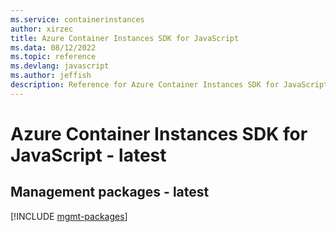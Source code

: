 ```yaml
---
ms.service: containerinstances
author: xirzec
title: Azure Container Instances SDK for JavaScript
ms.data: 08/12/2022
ms.topic: reference
ms.devlang: javascript
ms.author: jeffish
description: Reference for Azure Container Instances SDK for JavaScript
---
```

# Azure Container Instances SDK for JavaScript - latest

## Management packages - latest
[!INCLUDE [mgmt-packages](container-instances-mgmt-index.md)]